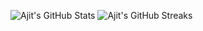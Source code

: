 ![Ajit's GitHub Stats](https://github-readme-stats.vercel.app/api?username=dkhanal112&count_private=true&show_icons=true&theme=system)
![Ajit's GitHub Streaks](https://github-readme-streak-stats.herokuapp.com/?user=dkhanal112&theme=system)
